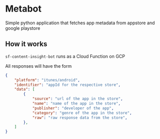 # Metabot
Simple python application that fetches app metadata from appstore and google playstore

## How it works
`sf-content-insight-bot` runs as a Cloud Function on GCP  

All responses will have the form
```json
{
	"platform": "itunes/android",
	"identifier": "appId for the respective store",
	"data": [
		{
			"source": "url of the app in the store",
			"name": "name of the app in the store",
			"publisher": "developer of the app",
			"category": "genre of the app in the store",
			"raw": "raw response data from the store",
		},
	]
}
```